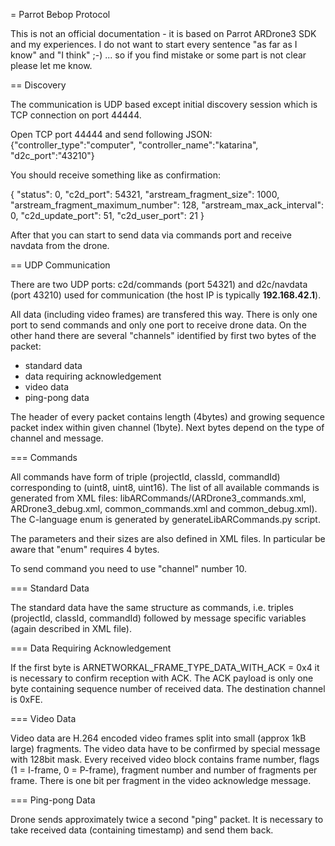= Parrot Bebop Protocol

This is not an official documentation - it is based on Parrot ARDrone3 SDK and
my experiences. I do not want to start every sentence "as far as I know" and "I
think" ;-) ... so if you find mistake or some part is not clear please let me
know.


== Discovery

The communication is UDP based except initial discovery session which is TCP
connection on port 44444.

Open TCP port 44444 and send following JSON:
{"controller_type":"computer", "controller_name":"katarina", "d2c_port":"43210"}

You should receive something like as confirmation: 

{ "status": 0, "c2d_port": 54321, "arstream_fragment_size": 1000,
"arstream_fragment_maximum_number": 128, "arstream_max_ack_interval": 0,
"c2d_update_port": 51, "c2d_user_port": 21 } 

After that you can start to send data via commands port and receive navdata
from the drone.


== UDP Communication

There are two UDP ports: c2d/commands (port 54321) and d2c/navdata (port 43210)
used for communication (the host IP is typically **192.168.42.1**).

All data (including video frames) are transfered this way. There is only one
port to send commands and only one port to receive drone data. On the other
hand there are several "channels" identified by first two bytes of the
packet:

* standard data
* data requiring acknowledgement
* video data
* ping-pong data

The header of every packet contains length (4bytes) and growing sequence packet
index within given channel (1byte). Next bytes depend on the type of channel
and message.


=== Commands

All commands have form of triple (projectId, classId, commandId) corresponding
to (uint8, uint8, uint16). The list of all available commands is generated from
XML files: libARCommands/(ARDrone3_commands.xml, ARDrone3_debug.xml,
common_commands.xml and common_debug.xml). The C-language enum is generated by
generateLibARCommands.py script.

The parameters and their sizes are also defined in XML files. In particular be
aware that "enum" requires 4 bytes.

To send command you need to use "channel" number 10.


=== Standard Data

The standard data have the same structure as commands, i.e. triples (projectId,
classId, commandId) followed by message specific variables (again described in
XML file).



=== Data Requiring Acknowledgement

If the first byte is ARNETWORKAL_FRAME_TYPE_DATA_WITH_ACK = 0x4 it is necessary
to confirm reception with ACK. The ACK payload is only one byte containing
sequence number of received data. The destination channel is 0xFE.


=== Video Data

Video data are H.264 encoded video frames split into small (approx 1kB large)
fragments. The video data have to be confirmed by special message with 128bit
mask. Every received video block contains frame number, flags (1 = I-frame, 0 =
P-frame), fragment number and number of fragments per frame. There is one bit
per fragment in the video acknowledge message. 


=== Ping-pong Data

Drone sends approximately twice a second "ping" packet. It is necessary to take
received data (containing timestamp) and send them back.


